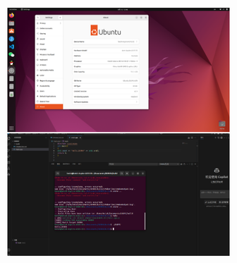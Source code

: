 ![Ubuntu Success Screenshot](./images/ubuntu_success.png)
![Hello DXRMV Output](./images/output.png)